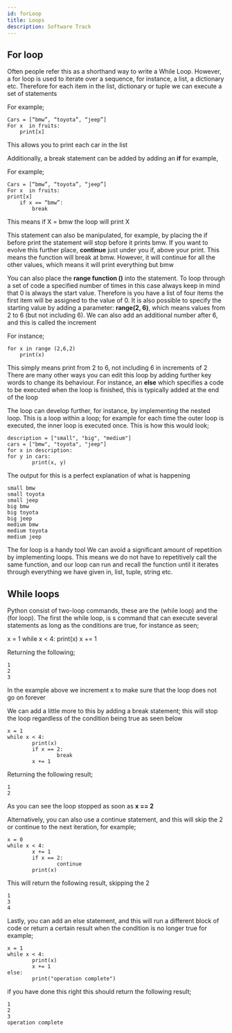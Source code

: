 ```yaml
---
id: forLoop
title: Loops
description: Software Track
---
```



## For loop
Often people refer this as a shorthand way to write a While Loop. However, a for loop is used to iterate over a sequence, for instance, a list, a dictionary etc. Therefore for each item in the list, dictionary or tuple we can execute a set of statements  

For example;  

    Cars = [“bmw”, “toyota”, “jeep”]
    For x  in fruits: 
        print[x]  

This allows you to print each car in the list  

Additionally, a break statement can be added by adding an __if__ for example,  

For example;  

    Cars = [“bmw”, “toyota”, “jeep”]
    For x  in fruits: 
    print[x]
        if x == “bmw”: 
            break  

This means if X = bmw the loop will print X  

This statement can also be manipulated, for example, by placing the if before print the statement will stop before it prints bmw. If you want to evolve this further place, __continue__ just under you if, above your print. This means the function will break at bmw. However, it will continue for all the other values, which means it will print everything but bmw  

You can also place the __range function ()__ into the statement. To loop through a set of code a specified number of times in this case always keep in mind that 0 is always the start value. Therefore is you have a list of four items the first item will be assigned to the value of 0. It is also possible to specify the starting value by adding a parameter: __range(2, 6)__, which means values from 2 to 6 (but not including 6). We can also add an additional number after 6, and this is called the increment  

For instance;  

    for x in range (2,6,2)
        print(x)  

This simply means print from 2 to 6, not including 6 in increments of 2
There are many other ways you can edit this loop by adding further key words to change its behaviour. For instance, an __else__ which specifies a code to be executed when the loop is finished, this is typically added at the end of the loop  

The loop can develop further, for instance, by implementing the nested loop. This is a loop within a loop; for example for each time the outer loop is executed, the inner loop is executed once.  This is how this would look;  

    description = ["small", "big", "medium"]
    cars = ["bmw", "toyota", "jeep"]
    for x in description:
    for y in cars:
            print(x, y)  

The output for this is a perfect explanation of what is happening  

    small bmw 
    small toyota
    small jeep
    big bmw 
    big toyota
    big jeep 
    medium bmw
    medium toyota
    medium jeep  

The for loop is a handy tool
We can avoid a significant amount of repetition by implementing loops. This means we do not have to repetitively call the same function, and our loop can run and recall the function until it iterates through everything we have given in, list, tuple, string etc.  


## While loops  

Python consist of two-loop commands, these are the (while loop) and the (for loop).
The first the while loop, is s command that can execute several statements as long as the conditions are true, for instance as seen;

x = 1
while x < 4:
    print(x)
    x += 1

Returning the following;  

    1
    2
    3  

In the example above we increment x to make sure that the loop does not go on forever  


We can add a little more to this by adding a break statement; this will stop the loop regardless of the condition being true as seen below  

    x = 1
    while x < 4:
            print(x)
            if x == 2:
                    break
            x += 1  

Returning the following result;  

    1
    2  

As you can see the loop stopped as soon as __x == 2__

Alternatively, you can also use a continue statement, and this will skip the 2 or continue to the next iteration, for example;  

    x = 0
    while x < 4:
            x += 1
            if x == 2:
                    continue
            print(x)  

This will return the following result, skipping the 2  

    1
    3
    4  

Lastly, you can add an else statement, and this will run a different block of code or return a certain result when the condition is no longer true for example;  

    x = 1
    while x < 4:
            print(x)
            x += 1
    else:
            print("operation complete")  

if you have done this right this should return the following result;  

    1
    2
    3
    operation complete